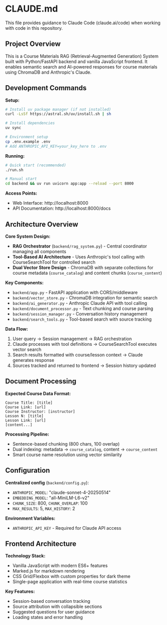 # CLAUDE.md

This file provides guidance to Claude Code (claude.ai/code) when working with code in this repository.

## Project Overview

This is a Course Materials RAG (Retrieval-Augmented Generation) System built with Python/FastAPI backend and vanilla JavaScript frontend. It enables semantic search and AI-powered responses for course materials using ChromaDB and Anthropic's Claude.

## Development Commands

**Setup:**
```bash
# Install uv package manager (if not installed)
curl -LsSf https://astral.sh/uv/install.sh | sh

# Install dependencies
uv sync

# Environment setup
cp .env.example .env
# Add ANTHROPIC_API_KEY=your_key_here to .env
```

**Running:**
```bash
# Quick start (recommended)
./run.sh

# Manual start
cd backend && uv run uvicorn app:app --reload --port 8000
```

**Access Points:**
- Web Interface: http://localhost:8000
- API Documentation: http://localhost:8000/docs

## Architecture Overview

**Core System Design:**
- **RAG Orchestrator** (`backend/rag_system.py`) - Central coordinator managing all components
- **Tool-Based AI Architecture** - Uses Anthropic's tool calling with CourseSearchTool for controlled search
- **Dual Vector Store Design** - ChromaDB with separate collections for course metadata (`course_catalog`) and content chunks (`course_content`)

**Key Components:**
- `backend/app.py` - FastAPI application with CORS/middleware
- `backend/vector_store.py` - ChromaDB integration for semantic search  
- `backend/ai_generator.py` - Anthropic Claude API with tool calling
- `backend/document_processor.py` - Text chunking and course parsing
- `backend/session_manager.py` - Conversation history management
- `backend/search_tools.py` - Tool-based search with source tracking

**Data Flow:**
1. User query → Session management → RAG orchestration
2. Claude processes with tool definitions → CourseSearchTool executes vector search
3. Search results formatted with course/lesson context → Claude generates response
4. Sources tracked and returned to frontend → Session history updated

## Document Processing

**Expected Course Data Format:**
```
Course Title: [title]
Course Link: [url]
Course Instructor: [instructor]
Lesson N: [title]
Lesson Link: [url]
[content...]
```

**Processing Pipeline:**
- Sentence-based chunking (800 chars, 100 overlap)
- Dual indexing: metadata → `course_catalog`, content → `course_content`
- Smart course name resolution using vector similarity

## Configuration

**Centralized config** (`backend/config.py`):
- `ANTHROPIC_MODEL`: "claude-sonnet-4-20250514"
- `EMBEDDING_MODEL`: "all-MiniLM-L6-v2"
- `CHUNK_SIZE`: 800, `CHUNK_OVERLAP`: 100
- `MAX_RESULTS`: 5, `MAX_HISTORY`: 2

**Environment Variables:**
- `ANTHROPIC_API_KEY` - Required for Claude API access

## Frontend Architecture

**Technology Stack:**
- Vanilla JavaScript with modern ES6+ features
- Marked.js for markdown rendering
- CSS Grid/Flexbox with custom properties for dark theme
- Single-page application with real-time course statistics

**Key Features:**
- Session-based conversation tracking
- Source attribution with collapsible sections
- Suggested questions for user guidance
- Loading states and error handling
